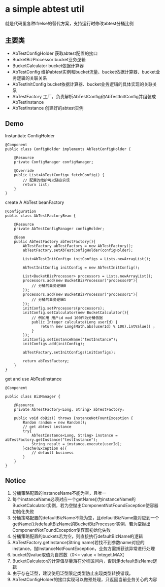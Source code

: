 # a simple abtest util

就是代码里各种if/else的替代方案，支持运行时修改abtest分桶比例

## 主要类

* AbTestConfigHolder 获取abtest配置的接口
* BucketBizProcessor bucket业务逻辑
* BucketCalculator bucket依据计算器
* AbTestConfig 维护abtest实例和bucket流量、bucket依据计算器、bucket业务逻辑的关联关系
* AbTestInitConfig bucket依据计算器、bucket业务逻辑的具体实现的关联关系
* AbTestFactory 工厂，负责解析AbTestConfig和AbTestInitConfig并组装成AbTestInstance
* AbTestInstance 创建好的abtest实例

## Demo

Instantiate ConfigHolder

    @Component
    public class ConfigHolder implements AbTestConfigHolder {
     
        @Resource
        private ConfigManager configManager;
     
        @Override
        public List<AbTestConfig> fetchConfig() {
            // 配置的维护可以随意实现
            return list;
        }
    }
    
create A AbTest beanFactory

    @Configuration
    public class AbTestFactoryBean {
     
        @Resource
        private AbTestConfigManager configHolder;
     
        @Bean
        public AbTestFactory abTestFactory(){
            AbTestFactory abTestFactory = new AbTestFactory();
            abTestFactory.setAbTestConfigHolder(configHolder);
     
            List<AbTestInitConfig> initConfigs = Lists.newArrayList();
     
            AbTestInitConfig initConfig = new AbTestInitConfig();
     
            List<BucketBizProcessor> processors = Lists.newArrayList();
            processors.add(new BucketBizProcessor("processor0"){
                // 分桶的业务逻辑0
            });
            processors.add(new BucketBizProcessor("processor1"){
                // 分桶的业务逻辑1
            });
            initConfig.setProcessors(processors);
            initConfig.setCalculator(new BucketCalculator(){
                // 例如用 用户id mod 100作为分桶依据
                public Integer calculate(Long userId) {
                    return new Long(Math.abs(userId) % 100).intValue() ;
                }
            });
            initConfig.setInstanceName("testInstance");
            initConfigs.add(initConfig);
     
            abTestFactory.setInitConfigs(initConfigs);
     
            return abTestFactory;
        }
    }

get and use AbTestInstance

    @Component
    
    public class BizManager {
     
        @Resource
        private AbTestFactory<Long, String> abTestFactory;
     
        public void doBiz() throws InstanceNotFountException {
            Random random = new Random();
            // get abtest instance
            try{
                AbTestInstance<Long, String> instance = abTestFactory.getInstance("testInstance");         
                String result = instance.execute(userId);
            }cache(Exception e){
                // default business
            }
        }
    }

## Notice

1. 分桶策略配置的instanceName不能为空，且唯一
2. 每个instanceName必须对应一个getName()为instanceName的BucketCalculator实例，若为空抛出ComponentNotFoundException使容器初始化失败
3. 分桶策略配置的defaultBizName不能为空，且defaultBizName能对应到一个getName()为defaultBizName的BucketBizProcessor实例，若为空抛出ComponentNotFoundException使容器初始化失败
4. 分桶策略配置的buckets若为空，则直接执行defaultBizName的逻辑
5. AbTestFactory.getInstance(String name)若找不到参数name对应的instance，抛InstanceNotFountException，业务方需捕获该异常进行处理
6. bucket的value取值为自然数（0<= value < Integet.MAX）
7. BucketCalculator的计算值尽量落在分桶区间内，否则走defaultBizName逻辑
8. 由于存在泛型，建议使用泛型限定类型防止出现类型转换错误。
9. AbTestConfigHolder的接口实现可以做预处理，只返回当前业务关心的内容
